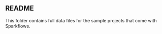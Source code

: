 README
------

This folder contains full data files for the sample projects that come with Sparkflows.

